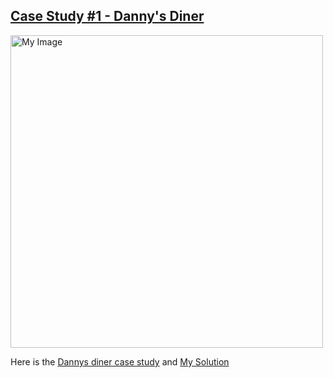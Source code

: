**<h2>[Case Study #1 - Danny's Diner](https://8weeksqlchallenge.com/case-study-1/)</h2>**

<img src="https://user-images.githubusercontent.com/90350534/221382155-d2e0d5d8-f6df-45e3-8317-dac2c14524da.png" alt="My Image" width="500">

Here is the [Dannys diner case study](https://8weeksqlchallenge.com/case-study-1/) and [My Solution](https://github.com/Tutuabbey/8-Week-SQL-Challenge/blob/main/Dannys_Diner_Week_1/danny_diner_solution.md)
